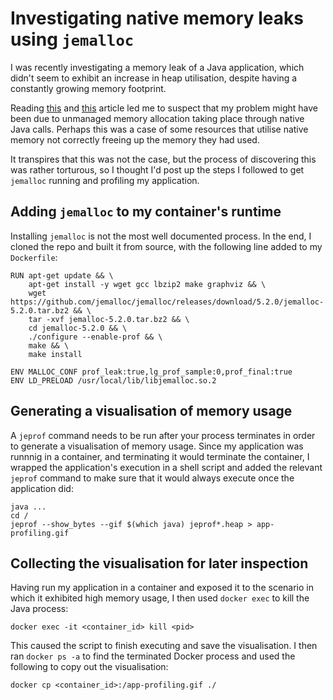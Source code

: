 # Investigating native memory leaks using `jemalloc`
I was recently investigating a memory leak of a Java application, which didn't seem to exhibit an increase in heap utilisation, despite having a constantly growing memory footprint.

Reading [this]() and [this]() article led me to suspect that my problem might have been due to unmanaged memory allocation taking place through native Java calls. Perhaps this was a case of some resources that utilise native memory not correctly freeing up the memory they had used.

It transpires that this was not the case, but the process of discovering this was rather torturous, so I thought I'd post up the steps I followed to get `jemalloc` running and profiling my application.

## Adding `jemalloc` to my container's runtime
Installing `jemalloc` is not the most well documented process. In the end, I cloned the repo and built it from source, with the following line added to my `Dockerfile`:

```
RUN apt-get update && \
    apt-get install -y wget gcc lbzip2 make graphviz && \
    wget https://github.com/jemalloc/jemalloc/releases/download/5.2.0/jemalloc-5.2.0.tar.bz2 && \
    tar -xvf jemalloc-5.2.0.tar.bz2 && \
    cd jemalloc-5.2.0 && \
    ./configure --enable-prof && \
    make && \
    make install

ENV MALLOC_CONF prof_leak:true,lg_prof_sample:0,prof_final:true
ENV LD_PRELOAD /usr/local/lib/libjemalloc.so.2
```

## Generating a visualisation of memory usage
A `jeprof` command needs to be run after your process terminates in order to generate a visualisation of memory usage. Since my application was runnnig in a container, and terminating it would terminate the container, I wrapped the application's execution in a shell script and added the relevant `jeprof` command to make sure that it would always execute once the application did:

```
java ...
cd /
jeprof --show_bytes --gif $(which java) jeprof*.heap > app-profiling.gif
```

## Collecting the visualisation for later inspection
Having run my application in a container and exposed it to the scenario in which it exhibited high memory usage, I then used `docker exec` to kill the Java process:

```
docker exec -it <container_id> kill <pid>
```

This caused the script to finish executing and save the visualisation. I then ran `docker ps -a` to find the terminated Docker process and used the following to copy out the visualisation:

```
docker cp <container_id>:/app-profiling.gif ./
```
